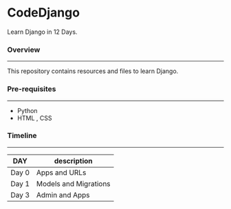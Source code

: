 # CodeDjango
Learn Django in 12 Days.
### Overview
---
This repository contains resources and files to learn Django. 

### Pre-requisites 
--- 
- Python
- HTML , CSS

### Timeline 
--- 

DAY                               |  description
----------------------------------|-----------------------
Day 0                             |  Apps and URLs
Day 1                             |  Models and Migrations
Day 3                             |  Admin and Apps


